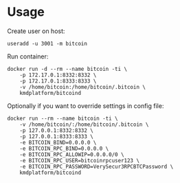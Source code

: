 # Usage
Create user on host:
```
useradd -u 3001 -m bitcoin
```

Run container:
```
docker run -d --rm --name bitcoin -ti \
    -p 172.17.0.1:8332:8332 \
    -p 172.17.0.1:8333:8333 \
    -v /home/bitcoin:/home/bitcoin/.bitcoin \
    kmdplatform/bitcoind
```
Optionally if you want to override settings in config file:
```
docker run --rm --name bitcoin -ti \
    -v /home/bitcoin/:/home/bitcoin/.bitcoin \
    -p 127.0.0.1:8332:8332 \
    -p 127.0.0.1:8333:8333 \
    -e BITCOIN_BIND=0.0.0.0 \
    -e BITCOIN_RPC_BIND=0.0.0.0 \
    -e BITCOIN_RPC_ALLOWIP=0.0.0.0/0 \
    -e BITCOIN_RPC_USER=bitcoinrpcuser123 \
    -e BITCOIN_RPC_PASSWORD=VerySecur3RPCBTCPassword \
    kmdplatform/bitcoind
```
